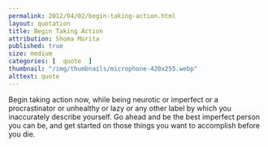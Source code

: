 ```yaml
---
permalink: 2012/04/02/begin-taking-action.html
layout: quotation
title: Begin Taking Action
attribution: Shoma Morita
published: true 
size: medium
categories: [  quote  ]
thumbnail: "/img/thumbnails/microphone-420x255.webp"
alttext: quote
---
```


Begin taking action now, while being neurotic or imperfect or a 
procrastinator or unhealthy or lazy or any other label by which you 
inaccurately describe yourself. Go ahead and be the best imperfect 
person you can be, and get started on those things you want to accomplish 
before you die.
